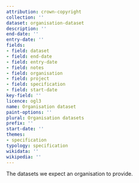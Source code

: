 ```yaml
---
attribution: crown-copyright
collection: ''
dataset: organisation-dataset
description: ''
end-date: ''
entry-date: ''
fields:
- field: dataset
- field: end-date
- field: entry-date
- field: notes
- field: organisation
- field: project
- field: specification
- field: start-date
key-field: ''
licence: ogl3
name: Organisation dataset
paint-options: ''
plural: Organisation datasets
prefix: ''
start-date: ''
themes:
- specification
typology: specification
wikidata: ''
wikipedia: ''
---
```


The datasets we expect an organisation to provide.
